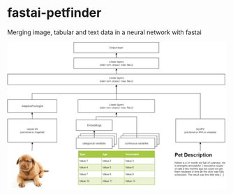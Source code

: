 # fastai-petfinder
Merging image, tabular and text data in a neural network with fastai

![Diagram](Diagram.jpg)
